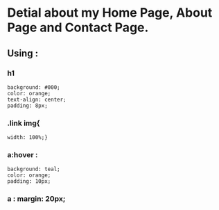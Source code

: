 # Detial about my Home Page, About Page and Contact Page.

## Using :

### h1
    background: #000;
    color: orange;
    text-align: center;
    padding: 8px;

### .link img{
    width: 100%;}
### a:hover :
    background: teal;
    color: orange;
    padding: 10px;

### a : margin: 20px;

